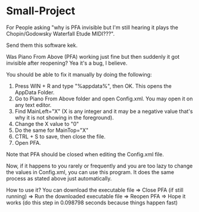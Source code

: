 # Small-Project

For People asking "why is PFA invisible but I'm still hearing it plays the Chopin/Godowsky Waterfall Etude MIDI???". 

Send them this software kek.




Was Piano From Above (PFA) working just fine but then suddenly it got invisible after reopening? Yea it's a bug, I believe.
  
  You should be able to fix it manually by doing the following:
  1. Press WIN + R and type "%appdata%", then OK. This opens the AppData Folder.
  2. Go to Piano From Above folder and open Config.xml. You may open it on any text editor.
  3. Find MainLeft="X" (X is any integer and it may be a negative value that's why it is not showing in the foreground).
  4. Change the X value to "0"
  5. Do the same for MainTop="X"
  6. CTRL + S to save, then close the file.
  7. Open PFA. 
  
  Note that PFA should be closed when editing the Config.xml file.
  
Now, if it happens to you rarely or frequently and you are too lazy to change the values in Config.xml, you can use this program.
It does the same process as stated above just automatically. 

How to use it?
You can download the executable file => Close PFA (if still running) => Run the downloaded executable file => Reopen PFA => Hope it works (do this step in 0.098798 seconds because things happen fast)
